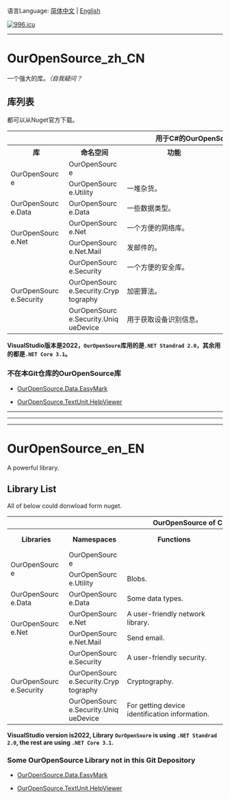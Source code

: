 语言Language: [简体中文](#OurOpenSource_zh_CN) | [English](#OurOpenSource_en_EN)


[![996.icu](https://img.shields.io/badge/link-996.icu-red.svg)](https://996.icu)

---

# OurOpenSource_zh_CN

一个强大的库。*（自我疑问？*

## 库列表

都可以从Nuget官方下载。

<table>
    <tr align="center">
        <th colspan="5"><div style="width:810px">用于C&#35;的OurOpenSource</div></th>
    </tr>
    <tr align="center">
        <th rowspan="1"><div style="width:120px">库</div></th>
        <th rowspan="1"><div style="width:120px">命名空间</div></th>
        <th rowspan="1"><div style="width:220px">功能</div></th>
        <th rowspan="1"><div style="width:220px">备注</div></th>
        <th rowspan="1"><div style="width:130px">额外引用</div></th>
    </tr>
    <tr align="left">
        <td rowspan="2"><div style="width:120px">OurOpenSource</div></td>
        <td rowspan="1"><div style="width:120px">OurOpenSource</div></td>
        <td rowspan="1"><div style="width:220px"></div></td>
        <td rowspan="1"><div style="width:220px"></div></td>
        <td rowspan="2"><div style="width:130px">/</div></td>
    </tr>
    <tr align="left">
        <td rowspan="1"><div style="width:120px">OurOpenSource.Utility</div></td>
        <td rowspan="1"><div style="width:220px">一堆杂货。</div></td>
        <td rowspan="1"><div style="width:220px"></div></td>
    </tr>
    <tr align="left">
        <td rowspan="1"><div style="width:120px">OurOpenSource.Data</div></td>
        <td rowspan="1"><div style="width:120px">OurOpenSource.Data</div></td>
        <td rowspan="1"><div style="width:220px">一些数据类型。</div></td>
        <td rowspan="1"><div style="width:220px"></div></td>
        <td rowspan="1"><div style="width:130px">/</div></td>
    </tr>
    <tr align="left">
        <td rowspan="2"><div style="width:120px">OurOpenSource.Net</div></td>
        <td rowspan="1"><div style="width:120px">OurOpenSource.Net</div></td>
        <td rowspan="1"><div style="width:220px">一个方便的网络库。</div></td>
        <td rowspan="1"><div style="width:220px"></div></td>
        <td rowspan="2"><div style="width:130px">/</div></td>
    </tr>
    <tr align="left">
        <td rowspan="1"><div style="width:120px">OurOpenSource.Net.Mail</div></td>
        <td rowspan="1"><div style="width:220px">发邮件的。</div></td>
        <td rowspan="1"><div style="width:220px"></div></td>
    </tr>
    <tr align="left">
        <td rowspan="3"><div style="width:120px">OurOpenSource.Security</div></td>
        <td rowspan="1"><div style="width:120px">OurOpenSource.Security</div></td>
        <td rowspan="1"><div style="width:220px">一个方便的安全库。</div></td>
        <td rowspan="1"><div style="width:220px"></div></td>
        <td rowspan="3">
            <div style="width:130px">
                <a href="https://www.newtonsoft.com/json">Newtonsoft.Json</a>;<br/>
                <a href="https://www.bouncycastle.org/">BouncyCastle</a>(<a href="https://gitdub.com/bcgit/bc-csharp">BouncyCastle.NetCoreSdk</a>);<br/>
                <a href="https://gitdub.com/stoneson/Vive.Crypto">Vive.Crypto</a>
            </div>
        </td>
    </tr>
    <tr align="left">
        <td rowspan="1"><div style="width:120px">OurOpenSource.Security.Cryptography</div></td>
        <td rowspan="1"><div style="width:220px">加密算法。</div></td>
        <td rowspan="1"><div style="width:220px"></div></td>
    </tr>
    <tr align="left">
        <td rowspan="1"><div style="width:120px">OurOpenSource.Security.UniqueDevice</div></td>
        <td rowspan="1"><div style="width:220px">用于获取设备识别信息。</div></td>
        <td rowspan="1"><div style="width:220px"></div></td>
    </tr>
</table>

**VisualStudio版本是2022，`OurOpenSoure`库用的是`.NET Standrad 2.0`，其余用的都是`.NET Core 3.1`。**

### 不在本Git仓库的OurOpenSource库

* [OurOpenSource.Data.EasyMark](https://github.com/Orange23333/OurOpenSource.Data.EasyMark)

* [OurOpenSource.TextUnit.HelpViewer](https://github.com/Orange23333/OurOpenSource.TextUnit.HelpViewer)



---

---

---



# OurOpenSource_en_EN

A powerful library.

## Library List

All of below could donwload form nuget.

<table>
    <tr align="center">
        <th colspan="5"><div style="width:810px">OurOpenSource of CSharp</div></th>
    </tr>
    <tr align="center">
        <th rowspan="1"><div style="width:120px">Libraries</div></th>
        <th rowspan="1"><div style="width:120px">Namespaces</div></th>
        <th rowspan="1"><div style="width:220px">Functions</div></th>
        <th rowspan="1"><div style="width:220px">Remarks</div></th>
        <th rowspan="1"><div style="width:130px">Additional References</div></th>
    </tr>
    <tr align="left">
        <td rowspan="2"><div style="width:120px">OurOpenSource</div></td>
        <td rowspan="1"><div style="width:120px">OurOpenSource</div></td>
        <td rowspan="1"><div style="width:220px"></div></td>
        <td rowspan="1"><div style="width:220px"></div></td>
        <td rowspan="2"><div style="width:130px">/</div></td>
    </tr>
    <tr align="left">
        <td rowspan="1"><div style="width:120px">OurOpenSource.Utility</div></td>
        <td rowspan="1"><div style="width:220px">Blobs.</div></td>
        <td rowspan="1"><div style="width:220px"></div></td>
    </tr>
    <tr align="left">
        <td rowspan="1"><div style="width:120px">OurOpenSource.Data</div></td>
        <td rowspan="1"><div style="width:120px">OurOpenSource.Data</div></td>
        <td rowspan="1"><div style="width:220px">Some data types.</div></td>
        <td rowspan="1"><div style="width:220px"></div></td>
        <td rowspan="1"><div style="width:130px">/</div></td>
    </tr>
    <tr align="left">
        <td rowspan="2"><div style="width:120px">OurOpenSource.Net</div></td>
        <td rowspan="1"><div style="width:120px">OurOpenSource.Net</div></td>
        <td rowspan="1"><div style="width:220px">A user-friendly network library.</div></td>
        <td rowspan="1"><div style="width:220px"></div></td>
        <td rowspan="2"><div style="width:130px">/</div></td>
    </tr>
    <tr align="left">
        <td rowspan="1"><div style="width:120px">OurOpenSource.Net.Mail</div></td>
        <td rowspan="1"><div style="width:220px">Send email.</div></td>
        <td rowspan="1"><div style="width:220px"></div></td>
    </tr>
    <tr align="left">
        <td rowspan="3"><div style="width:120px">OurOpenSource.Security</div></td>
        <td rowspan="1"><div style="width:120px">OurOpenSource.Security</div></td>
        <td rowspan="1"><div style="width:220px">A user-friendly security.</div></td>
        <td rowspan="1"><div style="width:220px"></div></td>
        <td rowspan="3">
            <div style="width:130px">
                <a href="https://www.newtonsoft.com/json">Newtonsoft.Json</a>;<br/>
                <a href="https://www.bouncycastle.org/">BouncyCastle</a>(<a href="https://gitdub.com/bcgit/bc-csharp">BouncyCastle.NetCoreSdk</a>);<br/>
                <a href="https://gitdub.com/stoneson/Vive.Crypto">Vive.Crypto</a>
            </div>
        </td>
    </tr>
    <tr align="left">
        <td rowspan="1"><div style="width:120px">OurOpenSource.Security.Cryptography</div></td>
        <td rowspan="1"><div style="width:220px">Cryptography.</div></td>
        <td rowspan="1"><div style="width:220px"></div></td>
    </tr>
    <tr align="left">
        <td rowspan="1"><div style="width:120px">OurOpenSource.Security.UniqueDevice</div></td>
        <td rowspan="1"><div style="width:220px">For getting device identification information.</div></td>
        <td rowspan="1"><div style="width:220px"></div></td>
    </tr>
</table>

**VisualStudio version is2022, Library `OurOpenSoure` is using `.NET Standrad 2.0`, the rest are using `.NET Core 3.1`.**

### Some OurOpenSource Library not in this Git Depository

* [OurOpenSource.Data.EasyMark](https://github.com/Orange23333/OurOpenSource.Data.EasyMark)

* [OurOpenSource.TextUnit.HelpViewer](https://github.com/Orange23333/OurOpenSource.TextUnit.HelpViewer)